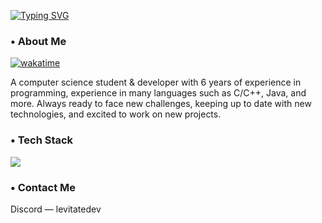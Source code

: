 [![Typing SVG](https://readme-typing-svg.demolab.com?font=Fira+Code&duration=3500&pause=2000&width=435&lines=Hey%2C+I'm+Aluisio+(Levitate))]()

<h3> • About Me </h3>

[![wakatime](https://wakatime.com/badge/user/6831b11d-ae1d-4f0c-a723-269556d5ebde.svg)](https://wakatime.com/@6831b11d-ae1d-4f0c-a723-269556d5ebde)

A computer science student & developer with 6 years of experience in programming, experience in many languages such as C/C++, Java, and more. Always ready to face new challenges, keeping up to date with new technologies, and excited to work on new projects.

<h3> • Tech Stack </h3>

![](https://skillicons.dev/icons?i=java,cpp,rust,javascript,typescript,html,css,js,mysql,mongodb,redis,git,github&perline=6)

<h3> • Contact Me </h3>
Discord — levitatedev
